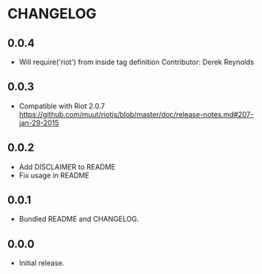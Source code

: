 # CHANGELOG

## 0.0.4

  * Will require('riot') from inside tag definition
    Contributor: Derek Reynolds

## 0.0.3

  * Compatible with Riot 2.0.7
    https://github.com/muut/riotjs/blob/master/doc/release-notes.md#207-jan-29-2015

## 0.0.2

  * Add DISCLAIMER to README
  * Fix usage in README

## 0.0.1

  * Bundled README and CHANGELOG.

## 0.0.0

  * Initial release.
